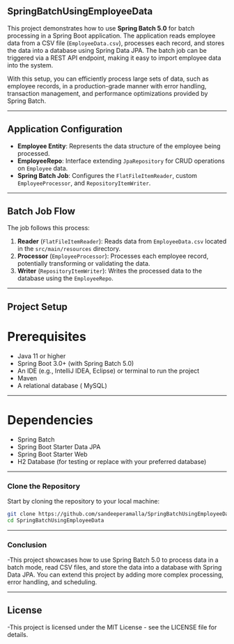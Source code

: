 ## **SpringBatchUsingEmployeeData**
This project demonstrates how to use **Spring Batch 5.0** for batch processing in a Spring Boot application. The application reads employee data from a CSV file (`EmployeeData.csv`), processes each record, and stores the data into a database using Spring Data JPA. The batch job can be triggered via a REST API endpoint, making it easy to import employee data into the system.

With this setup, you can efficiently process large sets of data, such as employee records, in a production-grade manner with error handling, transaction management, and performance optimizations provided by Spring Batch.

___

## **Application Configuration**

- **Employee Entity**: Represents the data structure of the employee being processed.
- **EmployeeRepo**: Interface extending `JpaRepository` for CRUD operations on `Employee` data.
- **Spring Batch Job**: Configures the `FlatFileItemReader`, custom `EmployeeProcessor`, and `RepositoryItemWriter`.

___

## **Batch Job Flow**

The job follows this process:

1. **Reader** (`FlatFileItemReader`): Reads data from `EmployeeData.csv` located in the `src/main/resources` directory.
2. **Processor** (`EmployeeProcessor`): Processes each employee record, potentially transforming or validating the data.
3. **Writer** (`RepositoryItemWriter`): Writes the processed data to the database using the `EmployeeRepo`.

___

## **Project Setup**

# **Prerequisites**

- Java 11 or higher
- Spring Boot 3.0+ (with Spring Batch 5.0)
-  An IDE (e.g., IntelliJ IDEA, Eclipse) or terminal to run the project
- Maven
- A relational database ( MySQL)

___
  

# **Dependencies**

- Spring Batch
- Spring Boot Starter Data JPA
- Spring Boot Starter Web
- H2 Database (for testing or replace with your preferred database)


___


### **Clone the Repository**

Start by cloning the repository to your local machine:

```bash
git clone https://github.com/sandeeperamalla/SpringBatchUsingEmployeeData.git
cd SpringBatchUsingEmployeeData
```
___

### **Conclusion**
-This project showcases how to use Spring Batch 5.0 to process data in a batch mode, read CSV files, and store the data into a database with Spring Data JPA. You can extend this project by adding more complex 
 processing, error handling, and scheduling.

___

## **License**
-This project is licensed under the MIT License - see the LICENSE file for details.



